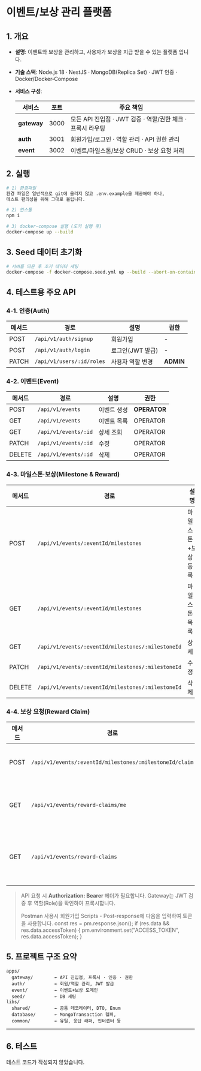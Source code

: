 # 이벤트/보상 관리 플랫폼

## 1. 개요

* **설명**: 이벤트와 보상을 관리하고, 사용자가 보상을 지급 받을 수 있는 플랫폼 입니다.
* **기술 스택**: Node.js 18 · NestJS · MongoDB(Replica Set) · JWT 인증 · Docker/Docker‑Compose
* **서비스 구성**:

  | 서비스         | 포트   | 주요 책임                                    |
    | ----------- |------| ---------------------------------------- |
  | **gateway** | 3000 | 모든 API 진입점 · JWT 검증 · 역할/권한 체크 · 프록시 라우팅 |
  | **auth**    | 3001 | 회원가입/로그인 · 역할 관리 · API 권한 관리             |
  | **event**   | 3002 | 이벤트/마일스톤/보상 CRUD · 보상 요청 처리              |

## 2. 실행

```bash
# 1) 환경파일 
환경 파일은 일반적으로 git에 올리지 않고 .env.example을 제공해야 하나,
테스트 편의성을 위해 그대로 올립니다.

# 2) 인스톨
npm i

# 3) docker-compose 실행 (도커 실행 후)
docker-compose up --build
```


## 3. Seed 데이터 초기화

```bash
# 서버를 띄운 후 초기 데이터 세팅
docker-compose -f docker-compose.seed.yml up --build --abort-on-container-exit
```

## 4. 테스트용 주요 API

### 4‑1. 인증(Auth)

| 메서드   | 경로                        | 설명          | 권한        |
| ----- | ------------------------- | ----------- | --------- |
| POST  | `/api/v1/auth/signup`     | 회원가입        | -         |
| POST  | `/api/v1/auth/login`      | 로그인(JWT 발급) | -         |
| PATCH | `/api/v1/users/:id/roles` | 사용자 역할 변경   | **ADMIN** |

### 4‑2. 이벤트(Event)

| 메서드    | 경로                   | 설명     | 권한           |
| ------ | -------------------- | ------ | ------------ |
| POST   | `/api/v1/events`     | 이벤트 생성 | **OPERATOR** |
| GET    | `/api/v1/events`     | 이벤트 목록 | OPERATOR     |
| GET    | `/api/v1/events/:id` | 상세 조회  | OPERATOR     |
| PATCH  | `/api/v1/events/:id` | 수정     | OPERATOR     |
| DELETE | `/api/v1/events/:id` | 삭제     | OPERATOR     |

### 4‑3. 마일스톤·보상(Milestone & Reward)

| 메서드    | 경로                                                | 설명         | 권한       |
| ------ | ------------------------------------------------- | ---------- | -------- |
| POST   | `/api/v1/events/:eventId/milestones`              | 마일스톤+보상 등록 | OPERATOR |
| GET    | `/api/v1/events/:eventId/milestones`              | 마일스톤 목록    | OPERATOR |
| GET    | `/api/v1/events/:eventId/milestones/:milestoneId` | 상세         | OPERATOR |
| PATCH  | `/api/v1/events/:eventId/milestones/:milestoneId` | 수정         | OPERATOR |
| DELETE | `/api/v1/events/:eventId/milestones/:milestoneId` | 삭제         | OPERATOR |

### 4‑4. 보상 요청(Reward Claim)

| 메서드  | 경로                                                      | 설명       | 권한                   |
| ---- | ------------------------------------------------------- | -------- |----------------------|
| POST | `/api/v1/events/:eventId/milestones/:milestoneId/claim` | 보상 요청    | **USER**             |
| GET  | `/api/v1/events/reward-claims/me`                       | 내 보상 이력  | USER                 |
| GET  | `/api/v1/events/reward-claims`                          | 전체 보상 이력 | OPERATOR<br/>AUDITOR |

> API 요청 시 **Authorization: Bearer <JWT>** 헤더가 필요합니다. Gateway는 JWT 검증 후 역할(Role)을 확인하여 프록시합니다.
> 
> Postman 사용시 회원가입 Scripts - Post-response에 다음을 입력하여 토큰을 사용합니다.
> const res = pm.response.json();
if (res.data && res.data.accessToken) {
pm.environment.set("ACCESS_TOKEN", res.data.accessToken);
}

## 5. 프로젝트 구조 요약

```
apps/
  gateway/        ← API 진입점, 프록시 · 인증 · 권한
  auth/           ← 회원/역할 관리, JWT 발급
  event/          ← 이벤트+보상 도메인
  seed/           ← DB 세팅
libs/
  shared/         ← 공통 데코레이터, DTO, Enum
  database/       ← MongoTransaction 헬퍼,
  common/         ← 유틸, 응답 래퍼, 인터셉터 등
```

---


## 6. 테스트
테스트 코드가 작성되지 않았습니다.